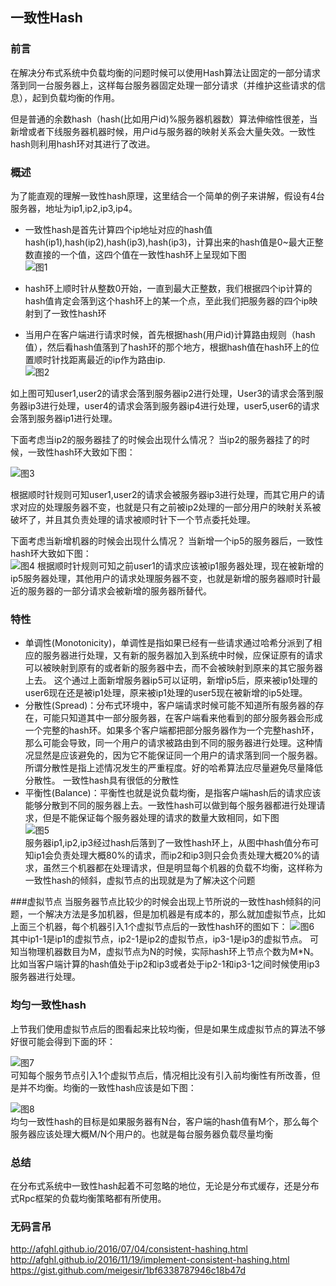 ## 一致性Hash

### 前言

在解决分布式系统中负载均衡的问题时候可以使用Hash算法让固定的一部分请求落到同一台服务器上，这样每台服务器固定处理一部分请求（并维护这些请求的信息），起到负载均衡的作用。

但是普通的余数hash（hash(比如用户id)%服务器机器数）算法伸缩性很差，当新增或者下线服务器机器时候，用户id与服务器的映射关系会大量失效。一致性hash则利用hash环对其进行了改进。

### 概述

为了能直观的理解一致性hash原理，这里结合一个简单的例子来讲解，假设有4台服务器，地址为ip1,ip2,ip3,ip4。

- 一致性hash是首先计算四个ip地址对应的hash值  
hash(ip1),hash(ip2),hash(ip3),hash(ip3)，计算出来的hash值是0~最大正整数直接的一个值，这四个值在一致性hash环上呈现如下图  
![图1](http://p7bgwogye.bkt.clouddn.com/hash-1.png)

- hash环上顺时针从整数0开始，一直到最大正整数，我们根据四个ip计算的hash值肯定会落到这个hash环上的某一个点，至此我们把服务器的四个ip映射到了一致性hash环
- 当用户在客户端进行请求时候，首先根据hash(用户id)计算路由规则（hash值），然后看hash值落到了hash环的那个地方，根据hash值在hash环上的位置顺时针找距离最近的ip作为路由ip.  
![图2](http://p7bgwogye.bkt.clouddn.com/hash-2.png)

如上图可知user1,user2的请求会落到服务器ip2进行处理，User3的请求会落到服务器ip3进行处理，user4的请求会落到服务器ip4进行处理，user5,user6的请求会落到服务器ip1进行处理。

下面考虑当ip2的服务器挂了的时候会出现什么情况？
当ip2的服务器挂了的时候，一致性hash环大致如下图： 

![图3](http://p7bgwogye.bkt.clouddn.com/hash-3.png)

根据顺时针规则可知user1,user2的请求会被服务器ip3进行处理，而其它用户的请求对应的处理服务器不变，也就是只有之前被ip2处理的一部分用户的映射关系被破坏了，并且其负责处理的请求被顺时针下一个节点委托处理。

下面考虑当新增机器的时候会出现什么情况？
当新增一个ip5的服务器后，一致性hash环大致如下图：   
![图4](http://p7bgwogye.bkt.clouddn.com/hash-4.png) 
根据顺时针规则可知之前user1的请求应该被ip1服务器处理，现在被新增的ip5服务器处理，其他用户的请求处理服务器不变，也就是新增的服务器顺时针最近的服务器的一部分请求会被新增的服务器所替代。


### 特性 
- 单调性(Monotonicity)，单调性是指如果已经有一些请求通过哈希分派到了相应的服务器进行处理，又有新的服务器加入到系统中时候，应保证原有的请求可以被映射到原有的或者新的服务器中去，而不会被映射到原来的其它服务器上去。 这个通过上面新增服务器ip5可以证明，新增ip5后，原来被ip1处理的user6现在还是被ip1处理，原来被ip1处理的user5现在被新增的ip5处理。
- 分散性(Spread)：分布式环境中，客户端请求时候可能不知道所有服务器的存在，可能只知道其中一部分服务器，在客户端看来他看到的部分服务器会形成一个完整的hash环。如果多个客户端都把部分服务器作为一个完整hash环，那么可能会导致，同一个用户的请求被路由到不同的服务器进行处理。这种情况显然是应该避免的，因为它不能保证同一个用户的请求落到同一个服务器。所谓分散性是指上述情况发生的严重程度。好的哈希算法应尽量避免尽量降低分散性。 一致性hash具有很低的分散性
- 平衡性(Balance)：平衡性也就是说负载均衡，是指客户端hash后的请求应该能够分散到不同的服务器上去。一致性hash可以做到每个服务器都进行处理请求，但是不能保证每个服务器处理的请求的数量大致相同，如下图  
![图5](http://p7bgwogye.bkt.clouddn.com/hash-5.png)  
服务器ip1,ip2,ip3经过hash后落到了一致性hash环上，从图中hash值分布可知ip1会负责处理大概80%的请求，而ip2和ip3则只会负责处理大概20%的请求，虽然三个机器都在处理请求，但是明显每个机器的负载不均衡，这样称为一致性hash的倾斜，虚拟节点的出现就是为了解决这个问题  

###虚拟节点 
当服务器节点比较少的时候会出现上节所说的一致性hash倾斜的问题，一个解决方法是多加机器，但是加机器是有成本的，那么就加虚拟节点，比如上面三个机器，每个机器引入1个虚拟节点后的一致性hash环的图如下：
![图6](http://p7bgwogye.bkt.clouddn.com/hash-6.png)  
其中ip1-1是ip1的虚拟节点，ip2-1是ip2的虚拟节点，ip3-1是ip3的虚拟节点。
可知当物理机器数目为M，虚拟节点为N的时候，实际hash环上节点个数为M*N。比如当客户端计算的hash值处于ip2和ip3或者处于ip2-1和ip3-1之间时候使用ip3服务器进行处理。

### 均匀一致性hash
上节我们使用虚拟节点后的图看起来比较均衡，但是如果生成虚拟节点的算法不够好很可能会得到下面的环： 

![图7](http://p7bgwogye.bkt.clouddn.com/hash-7.png)  
可知每个服务节点引入1个虚拟节点后，情况相比没有引入前均衡性有所改善，但是并不均衡。均衡的一致性hash应该是如下图：

![图8](http://p7bgwogye.bkt.clouddn.com/hash-8.png)    
均匀一致性hash的目标是如果服务器有N台，客户端的hash值有M个，那么每个服务器应该处理大概M/N个用户的。也就是每台服务器负载尽量均衡

### 总结  
在分布式系统中一致性hash起着不可忽略的地位，无论是分布式缓存，还是分布式Rpc框架的负载均衡策略都有所使用。

### 无码言吊

http://afghl.github.io/2016/07/04/consistent-hashing.html
http://afghl.github.io/2016/11/19/implement-consistent-hashing.html
https://gist.github.com/meigesir/1bf6338787946c18b47d
